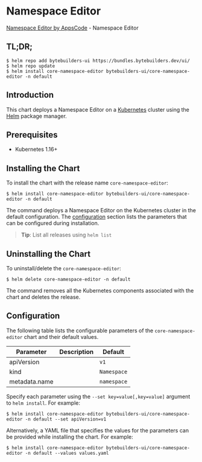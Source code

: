 # Namespace Editor

[Namespace Editor by AppsCode](https://byte.builders) - Namespace Editor

## TL;DR;

```console
$ helm repo add bytebuilders-ui https://bundles.bytebuilders.dev/ui/
$ helm repo update
$ helm install core-namespace-editor bytebuilders-ui/core-namespace-editor -n default
```

## Introduction

This chart deploys a Namespace Editor on a [Kubernetes](http://kubernetes.io) cluster using the [Helm](https://helm.sh) package manager.

## Prerequisites

- Kubernetes 1.16+

## Installing the Chart

To install the chart with the release name `core-namespace-editor`:

```console
$ helm install core-namespace-editor bytebuilders-ui/core-namespace-editor -n default
```

The command deploys a Namespace Editor on the Kubernetes cluster in the default configuration. The [configuration](#configuration) section lists the parameters that can be configured during installation.

> **Tip**: List all releases using `helm list`

## Uninstalling the Chart

To uninstall/delete the `core-namespace-editor`:

```console
$ helm delete core-namespace-editor -n default
```

The command removes all the Kubernetes components associated with the chart and deletes the release.

## Configuration

The following table lists the configurable parameters of the `core-namespace-editor` chart and their default values.

|   Parameter   | Description |   Default   |
|---------------|-------------|-------------|
| apiVersion    |             | `v1`        |
| kind          |             | `Namespace` |
| metadata.name |             | `namespace` |


Specify each parameter using the `--set key=value[,key=value]` argument to `helm install`. For example:

```console
$ helm install core-namespace-editor bytebuilders-ui/core-namespace-editor -n default --set apiVersion=v1
```

Alternatively, a YAML file that specifies the values for the parameters can be provided while
installing the chart. For example:

```console
$ helm install core-namespace-editor bytebuilders-ui/core-namespace-editor -n default --values values.yaml
```
